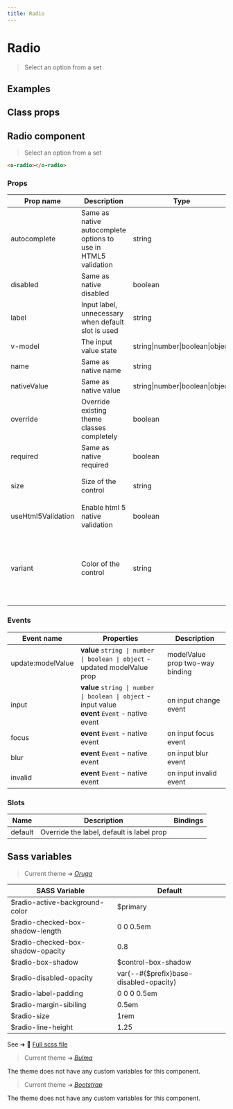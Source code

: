 ```yaml
---
title: Radio
---
```


# Radio

<div class="vp-doc">

> Select an option from a set

</div>

<div class="vp-example">

## Examples

<example-radio />

</div>
<div class="vp-example">

## Class props

<inspector-radio-viewer />

</div>

<div class="vp-doc">

## Radio component

> Select an option from a set

```html
<o-radio></o-radio>
```

### Props

| Prop name          | Description                                                    | Type                            | Values                                                                          | Default                                                                                                                                             |
| ------------------ | -------------------------------------------------------------- | ------------------------------- | ------------------------------------------------------------------------------- | --------------------------------------------------------------------------------------------------------------------------------------------------- |
| autocomplete       | Same as native autocomplete options to use in HTML5 validation | string                          | -                                                                               | <div><small>From <b>config</b>:</small></div><code style='white-space: nowrap; padding: 0;'>radio: {<br>&nbsp;&nbsp;autocomplete: "off"<br>}</code> |
| disabled           | Same as native disabled                                        | boolean                         | -                                                                               | <code style='white-space: nowrap; padding: 0;'>false</code>                                                                                         |
| label              | Input label, unnecessary when default slot is used             | string                          | -                                                                               |                                                                                                                                                     |
| v-model            | The input value state                                          | string\|number\|boolean\|object | -                                                                               |                                                                                                                                                     |
| name               | Same as native name                                            | string                          | -                                                                               |                                                                                                                                                     |
| nativeValue        | Same as native value                                           | string\|number\|boolean\|object | -                                                                               |                                                                                                                                                     |
| override           | Override existing theme classes completely                     | boolean                         | -                                                                               |                                                                                                                                                     |
| required           | Same as native required                                        | boolean                         | -                                                                               | <code style='white-space: nowrap; padding: 0;'>false</code>                                                                                         |
| size               | Size of the control                                            | string                          | `small`, `medium`, `large`                                                      | <div><small>From <b>config</b>:</small></div><code style='white-space: nowrap; padding: 0;'>radio: {<br>&nbsp;&nbsp;size: undefined<br>}</code>     |
| useHtml5Validation | Enable html 5 native validation                                | boolean                         | -                                                                               | <div><small>From <b>config</b>:</small></div><code style='white-space: nowrap; padding: 0;'>{<br>&nbsp;&nbsp;useHtml5Validation: true<br>}</code>   |
| variant            | Color of the control                                           | string                          | `primary`, `info`, `success`, `warning`, `danger`, `and any other custom color` | <div><small>From <b>config</b>:</small></div><code style='white-space: nowrap; padding: 0;'>radio: {<br>&nbsp;&nbsp;variant: undefined<br>}</code>  |

### Events

| Event name        | Properties                                                                                           | Description                     |
| ----------------- | ---------------------------------------------------------------------------------------------------- | ------------------------------- |
| update:modelValue | **value** `string \| number \| boolean \| object` - updated modelValue prop                          | modelValue prop two-way binding |
| input             | **value** `string \| number \| boolean \| object` - input value<br/>**event** `Event` - native event | on input change event           |
| focus             | **event** `Event` - native event                                                                     | on input focus event            |
| blur              | **event** `Event` - native event                                                                     | on input blur event             |
| invalid           | **event** `Event` - native event                                                                     | on input invalid event          |

### Slots

| Name    | Description                               | Bindings |
| ------- | ----------------------------------------- | -------- |
| default | Override the label, default is label prop |          |

</div>

<div class="vp-doc">

## Sass variables

<div class="theme-oruga">

> Current theme ➜ _[Oruga](https://github.com/oruga-ui/theme-oruga)_

| SASS Variable                     | Default                                |
| --------------------------------- | -------------------------------------- |
| $radio-active-background-color    | $primary                               |
| $radio-checked-box-shadow-length  | 0 0 0.5em                              |
| $radio-checked-box-shadow-opacity | 0.8                                    |
| $radio-box-shadow                 | $control-box-shadow                    |
| $radio-disabled-opacity           | var(--#{$prefix}base-disabled-opacity) |
| $radio-label-padding              | 0 0 0 0.5em                            |
| $radio-margin-sibiling            | 0.5em                                  |
| $radio-size                       | 1rem                                   |
| $radio-line-height                | 1.25                                   |

See ➜ 📄 [Full scss file](https://github.com/oruga-ui/theme-oruga/tree/main/src/assets/scss/components/_radio.scss)

</div><div class="theme-bulma">

> Current theme ➜ _[Bulma](https://github.com/oruga-ui/theme-bulma)_

<p>The theme does not have any custom variables for this component.</p>
</div><div class="theme-bootstrap">

> Current theme ➜ _[Bootstrap](https://github.com/oruga-ui/theme-bootstrap)_

<p>The theme does not have any custom variables for this component.</p>
</div>

</div>
